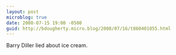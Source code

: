 ```yaml
---
layout: post
microblog: true
date: 2008-07-15 19:00 -0500
guid: http://bdougherty.micro.blog/2008/07/16/t860401055.html
---
```

Barry Diller lied about ice cream.
